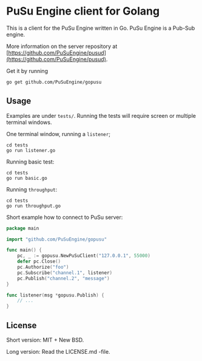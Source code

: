 # PuSu Engine client for Golang

This is a client for the PuSu Engine written in Go. PuSu Engine is a Pub-Sub engine.

More information on the server repository at [https://github.com/PuSuEngine/pusud](https://github.com/PuSuEngine/pusud).

Get it by running

```bash
go get github.com/PuSuEngine/gopusu
```


## Usage

Examples are under `tests/`. Running the tests will require screen or 
multiple terminal windows.

One terminal window, running a `listener`;

```
cd tests
go run listener.go
```

Running basic test:
```
cd tests
go run basic.go
```

Running `throughput`:

```
cd tests
go run throughput.go
```

Short example how to connect to PuSu server:

```go
package main

import "github.com/PuSuEngine/gopusu"

func main() {
    pc, _ := gopusu.NewPuSuClient("127.0.0.1", 55000)
    defer pc.Close()
    pc.Authorize("foo")
    pc.Subscribe("channel.1", listener)
    pc.Publish("channel.2", "message")
}

func listener(msg *gopusu.Publish) {
	// ...
}
```


## License

Short version: MIT + New BSD.

Long version: Read the LICENSE.md -file.
